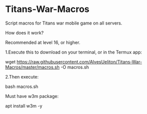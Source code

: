 # Titans-War-Macros
Script macros for Titans war mobile game on all servers.

How does it work?

Recommended at level 16, or higher.


1.Execute this to download on your terminal, or in the Termux app:

wget https://raw.githubusercontent.com/AlvesUeliton/Titans-War-Macros/master/macros.sh -O macros.sh


2.Then execute:

bash macros.sh


Must have w3m package:

apt install w3m -y
